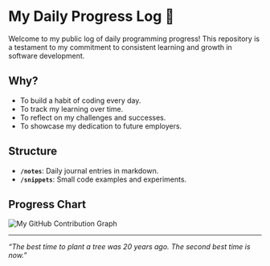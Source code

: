 # My Daily Progress Log 🚀

Welcome to my public log of daily programming progress! This repository is a testament to my commitment to consistent learning and growth in software development.

## Why?
- To build a habit of coding every day.
- To track my learning over time.
- To reflect on my challenges and successes.
- To showcase my dedication to future employers.

## Structure
- **`/notes`**: Daily journal entries in markdown.
- **`/snippets`**: Small code examples and experiments.

## Progress Chart
![My GitHub Contribution Graph](https://ghchart.rshah.org/aranotuchinedum2)

---

*“The best time to plant a tree was 20 years ago. The second best time is now.”*